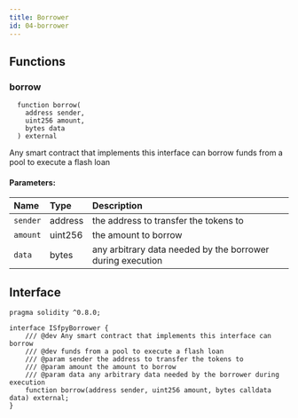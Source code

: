 ```yaml
---
title: Borrower
id: 04-borrower
---
```


## Functions
### borrow
```solidity
  function borrow(
    address sender,
    uint256 amount,
    bytes data
  ) external
```

Any smart contract that implements this interface can borrow
funds from a pool to execute a flash loan

#### Parameters:
| Name | Type | Description                                                          |
| :--- | :--- | :------------------------------------------------------------------- |
|`sender` | address | the address to transfer the tokens to
|`amount` | uint256 | the amount to borrow
|`data` | bytes | any arbitrary data needed by the borrower during execution

## Interface

```solidity
pragma solidity ^0.8.0;

interface ISfpyBorrower {
    /// @dev Any smart contract that implements this interface can borrow
    /// @dev funds from a pool to execute a flash loan
    /// @param sender the address to transfer the tokens to
    /// @param amount the amount to borrow
    /// @param data any arbitrary data needed by the borrower during execution
    function borrow(address sender, uint256 amount, bytes calldata data) external;
}
```